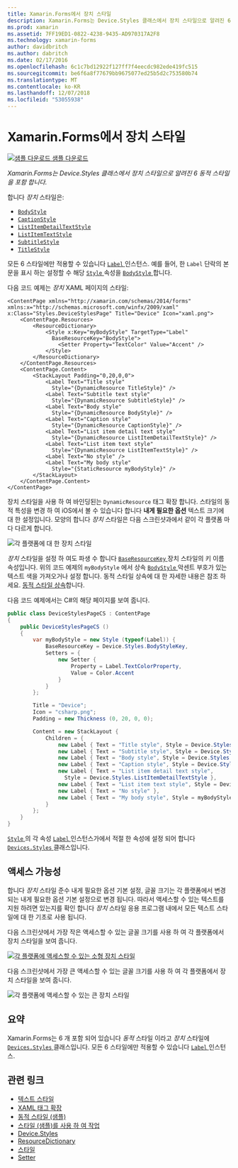 ```yaml
---
title: Xamarin.Forms에서 장치 스타일
description: Xamarin.Forms는 Device.Styles 클래스에서 장치 스타일으로 알려진 6 동적 스타일을 포함 합니다. 이 문서에서는 Xamarin.Forms 응용 프로그램을 장치 스타일을 사용 하는 방법을 설명 합니다.
ms.prod: xamarin
ms.assetid: 7FF19ED1-0822-4238-9435-AD970317A2F8
ms.technology: xamarin-forms
author: davidbritch
ms.author: dabritch
ms.date: 02/17/2016
ms.openlocfilehash: 6c1c7bd12922f127ff7f4eecdc982ede419fc515
ms.sourcegitcommit: be6f6a8f77679bb9675077ed25b5d2c753580b74
ms.translationtype: MT
ms.contentlocale: ko-KR
ms.lasthandoff: 12/07/2018
ms.locfileid: "53055938"
---
```

# <a name="device-styles-in-xamarinforms"></a>Xamarin.Forms에서 장치 스타일

[![샘플 다운로드](~/media/shared/download.png) 샘플 다운로드](https://developer.xamarin.com/samples/xamarin-forms/UserInterface/Styles/DynamicStyles/)

_Xamarin.Forms는 Device.Styles 클래스에서 장치 스타일으로 알려진 6 동적 스타일을 포함 합니다._

합니다 *장치* 스타일은:

- [`BodyStyle`](xref:Xamarin.Forms.Device.Styles.BodyStyle)
- [`CaptionStyle`](xref:Xamarin.Forms.Device.Styles.CaptionStyle)
- [`ListItemDetailTextStyle`](xref:Xamarin.Forms.Device.Styles.ListItemDetailTextStyle)
- [`ListItemTextStyle`](xref:Xamarin.Forms.Device.Styles.ListItemTextStyle)
- [`SubtitleStyle`](xref:Xamarin.Forms.Device.Styles.SubtitleStyle)
- [`TitleStyle`](xref:Xamarin.Forms.Device.Styles.TitleStyle)

모든 6 스타일에만 적용할 수 있습니다 [ `Label` ](xref:Xamarin.Forms.Label) 인스턴스. 예를 들어, 한 `Label` 단락의 본문을 표시 하는 설정할 수 해당 [ `Style` ](xref:Xamarin.Forms.VisualElement.Style) 속성을 [ `BodyStyle` ](xref:Xamarin.Forms.Device.Styles.BodyStyle)합니다.

다음 코드 예제는 *장치* XAML 페이지의 스타일:

```xaml
<ContentPage xmlns="http://xamarin.com/schemas/2014/forms" xmlns:x="http://schemas.microsoft.com/winfx/2009/xaml" x:Class="Styles.DeviceStylesPage" Title="Device" Icon="xaml.png">
    <ContentPage.Resources>
        <ResourceDictionary>
            <Style x:Key="myBodyStyle" TargetType="Label"
              BaseResourceKey="BodyStyle">
                <Setter Property="TextColor" Value="Accent" />
            </Style>
        </ResourceDictionary>
    </ContentPage.Resources>
    <ContentPage.Content>
        <StackLayout Padding="0,20,0,0">
            <Label Text="Title style"
              Style="{DynamicResource TitleStyle}" />
            <Label Text="Subtitle text style"
              Style="{DynamicResource SubtitleStyle}" />
            <Label Text="Body style"
              Style="{DynamicResource BodyStyle}" />
            <Label Text="Caption style"
              Style="{DynamicResource CaptionStyle}" />
            <Label Text="List item detail text style"
              Style="{DynamicResource ListItemDetailTextStyle}" />
            <Label Text="List item text style"
              Style="{DynamicResource ListItemTextStyle}" />
            <Label Text="No style" />
            <Label Text="My body style"
              Style="{StaticResource myBodyStyle}" />
        </StackLayout>
    </ContentPage.Content>
</ContentPage>
```

장치 스타일을 사용 하 여 바인딩된는 `DynamicResource` 태그 확장 합니다. 스타일의 동적 특성을 변경 하 여 iOS에서 볼 수 있습니다 합니다 **내게 필요한 옵션** 텍스트 크기에 대 한 설정입니다. 모양의 합니다 *장치* 스타일은 다음 스크린샷과에서 같이 각 플랫폼 마다 다르게 합니다.

![](device-images/device-styles.png "각 플랫폼에 대 한 장치 스타일")

*장치* 스타일을 설정 하 여도 파생 수 합니다 [ `BaseResourceKey` ](xref:Xamarin.Forms.Style.BaseResourceKey) 장치 스타일의 키 이름 속성입니다. 위의 코드 예제의 `myBodyStyle` 에서 상속 [ `BodyStyle` ](xref:Xamarin.Forms.Device.Styles.BodyStyle) 악센트 부호가 있는 텍스트 색을 가져오거나 설정 합니다. 동적 스타일 상속에 대 한 자세한 내용은 참조 하세요. [동적 스타일 상속](~/xamarin-forms/user-interface/styles/xaml/dynamic.md#dynamic-style-inheritance)합니다.

다음 코드 예제에서는 C#의 해당 페이지를 보여 줍니다.

```csharp
public class DeviceStylesPageCS : ContentPage
{
    public DeviceStylesPageCS ()
    {
        var myBodyStyle = new Style (typeof(Label)) {
            BaseResourceKey = Device.Styles.BodyStyleKey,
            Setters = {
                new Setter {
                    Property = Label.TextColorProperty,
                    Value = Color.Accent
                }
            }
        };

        Title = "Device";
        Icon = "csharp.png";
        Padding = new Thickness (0, 20, 0, 0);

        Content = new StackLayout {
            Children = {
                new Label { Text = "Title style", Style = Device.Styles.TitleStyle },
                new Label { Text = "Subtitle style", Style = Device.Styles.SubtitleStyle },
                new Label { Text = "Body style", Style = Device.Styles.BodyStyle },
                new Label { Text = "Caption style", Style = Device.Styles.CaptionStyle },
                new Label { Text = "List item detail text style",
                  Style = Device.Styles.ListItemDetailTextStyle },
                new Label { Text = "List item text style", Style = Device.Styles.ListItemTextStyle },
                new Label { Text = "No style" },
                new Label { Text = "My body style", Style = myBodyStyle }
            }
        };
    }
}
```

[ `Style` ](xref:Xamarin.Forms.VisualElement.Style) 의 각 속성 [ `Label` ](xref:Xamarin.Forms.Label) 인스턴스가에서 적절 한 속성에 설정 되어 합니다 [ `Devices.Styles` ](xref:Xamarin.Forms.Device.Styles) 클래스입니다.

## <a name="accessibility"></a>액세스 가능성

합니다 *장치* 스타일 준수 내게 필요한 옵션 기본 설정, 글꼴 크기는 각 플랫폼에서 변경 되는 내게 필요한 옵션 기본 설정으로 변경 됩니다. 따라서 액세스할 수 있는 텍스트를 지원 하려면 있는지를 확인 합니다 *장치* 스타일 응용 프로그램 내에서 모든 텍스트 스타일에 대 한 기초로 사용 됩니다.

다음 스크린샷에서 가장 작은 액세스할 수 있는 글꼴 크기를 사용 하 여 각 플랫폼에서 장치 스타일을 보여 줍니다.

[![](device-images/minimum-size.png "각 플랫폼에 액세스할 수 있는 소형 장치 스타일")](device-images/minimum-size-large.png#lightbox "각 플랫폼에 액세스할 수 있는 소형 장치 스타일")

다음 스크린샷에서 가장 큰 액세스할 수 있는 글꼴 크기를 사용 하 여 각 플랫폼에서 장치 스타일을 보여 줍니다.

![](device-images/maximum-size.png "각 플랫폼에 액세스할 수 있는 큰 장치 스타일")

## <a name="summary"></a>요약

Xamarin.Forms는 6 개 포함 되어 있습니다 *동적* 스타일 이라고 *장치* 스타일에 [ `Devices.Styles` ](xref:Xamarin.Forms.Device.Styles) 클래스입니다. 모든 6 스타일에만 적용할 수 있습니다 [ `Label` ](xref:Xamarin.Forms.Label) 인스턴스.


## <a name="related-links"></a>관련 링크

- [텍스트 스타일](~/xamarin-forms/user-interface/text/styles.md)
- [XAML 태그 확장](~/xamarin-forms/xaml/xaml-basics/xaml-markup-extensions.md)
- [동적 스타일 (샘플)](https://developer.xamarin.com/samples/xamarin-forms/UserInterface/Styles/DynamicStyles/)
- [스타일 (샘플)를 사용 하 여 작업](https://developer.xamarin.com/samples/xamarin-forms/WorkingWithStyles/)
- [Device.Styles](xref:Xamarin.Forms.Device.Styles)
- [ResourceDictionary](xref:Xamarin.Forms.ResourceDictionary)
- [스타일](xref:Xamarin.Forms.Style)
- [Setter](xref:Xamarin.Forms.Setter)

